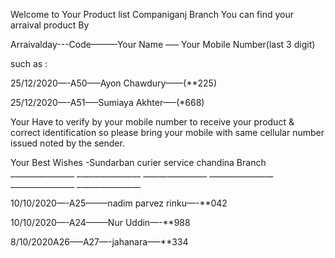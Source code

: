 Welcome to Your Product list Companiganj Branch You can find your arraival product By

Arraivalday---Code———Your Name —– Your Mobile Number(last 3 digit)

such as :


25/12/2020—-A50—–Ayon Chawdury——(**225)

25/12/2020—-A51—–Sumiaya Akhter—–(*668)


Your Have to verify by your mobile number to receive your product & correct identification so please bring your mobile with same cellular number issued noted by the sender.

Your Best Wishes -Sundarban curier service chandina Branch ________________ ________________ ________________ ________________ ________________ ________________

10/10/2020—-A25——–nadim parvez rinku—-**042

10/10/2020—-A24——–Nur Uddin—-**988

8/10/2020A26—–A27—-jahanara—–**334
